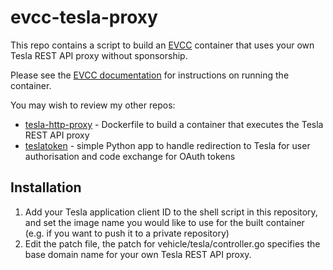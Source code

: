 # evcc-tesla-proxy

This repo contains a script to build an [EVCC](https://evcc.io) container that uses your own Tesla REST API proxy without sponsorship.

Please see the [EVCC documentation](https://docs.evcc.io/en/docs/installation/docker) for instructions on running the container.

You may wish to review my other repos:
- [tesla-http-proxy](https://github.com/speedst3r/tesla-http-proxy) - Dockerfile to build a container that executes the Tesla REST API proxy
- [teslatoken](https://github.com/speedst3r/teslatoken) - simple Python app to handle redirection to Tesla for user authorisation and code exchange for OAuth tokens

## Installation

1. Add your Tesla application client ID to the shell script in this repository, and set the image name you would like to use for the built container (e.g. if you want to push it to a private repository)
1. Edit the patch file, the patch for vehicle/tesla/controller.go specifies the base domain name for your own Tesla REST API proxy.

